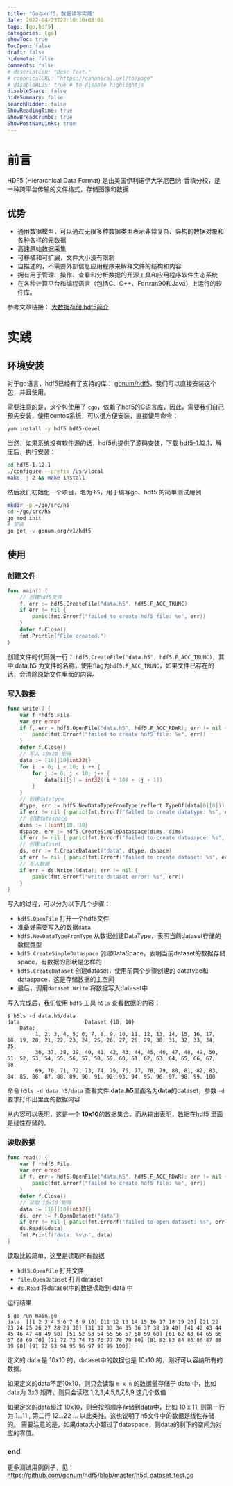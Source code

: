 ```yaml
---
title: "Go与Hdf5，数据读写实践"
date: 2022-04-23T22:10:10+08:00
tags: [go,hdf5]
categories: [go]
showToc: true
TocOpen: false
draft: false
hidemeta: false
comments: false
# description: "Desc Text."
# canonicalURL: "https://canonical.url/to/page"
# disableHLJS: true # to disable highlightjs
disableShare: false
hideSummary: false
searchHidden: false
ShowReadingTime: true
ShowBreadCrumbs: true
ShowPostNavLinks: true
---
```


# 前言

HDF5 (Hierarchical Data Format) 是由美国伊利诺伊大学厄巴纳-香槟分校，是一种跨平台传输的文件格式，存储图像和数据

## 优势

- 通用数据模型，可以通过无限多种数据类型表示非常复杂、异构的数据对象和各种各样的元数据
- 高速原始数据采集
- 可移植和可扩展，文件大小没有限制
- 自描述的，不需要外部信息应用程序来解释文件的结构和内容
- 拥有用于管理、操作、查看和分析数据的开源工具和应用程序软件生态系统
- 在各种计算平台和编程语言（包括C、C++、Fortran90和Java）上运行的软件库。

参考文章链接： [大数据存储 hdf5简介](https://cloud.tencent.com/developer/article/1786168)

# 实践

## 环境安装

对于go语言，hdf5已经有了支持的库： [gonum/hdf5](https://github.com/gonum/hdf5)，我们可以直接安装这个包，并且使用。

需要注意的是，这个包使用了 `cgo`，依赖了hdf5的C语言库，因此，需要我们自己预先安装，使用centos系统，可以很方便安装，直接使用命令： 

```bash
yum install -y hdf5 hdf5-devel
```

当然，如果系统没有软件源的话，hdf5也提供了源码安装，下载 [hdf5-1.12.1](https://support.hdfgroup.org/ftp/HDF5/releases/hdf5-1.12/hdf5-1.12.1/src/hdf5-1.12.1.tar.bz2)，解压后，执行安装：

```bash
cd hdf5-1.12.1
./configure --prefix /usr/local
make -j 2 && make install
```

然后我们初始化一个项目，名为 `h5`，用于编写go、hdf5 的简单测试用例

```bash
mkdir -p ~/go/src/h5
cd ~/go/src/h5
go mod init
# 安装
go get -v gonum.org/v1/hdf5
```

## 使用

### 创建文件
```go
func main() {
	// 创建hdf5文件
	f, err := hdf5.CreateFile("data.h5", hdf5.F_ACC_TRUNC)
	if err != nil {
		panic(fmt.Errorf("failed to create hdf5 file: %e", err))
	}
	defer f.Close()
    fmt.Println("File created.")
}
```

创建文件的代码就一行： `hdf5.CreateFile("data.h5", hdf5.F_ACC_TRUNC)`，其中 data.h5 为文件的名称，使用flag为`hdf5.F_ACC_TRUNC`，如果文件已存在的话，会清除原始文件里面的内容。


### 写入数据

```go
func write() {
	var f *hdf5.File
	var err error
	if f, err = hdf5.OpenFile("data.h5", hdf5.F_ACC_RDWR); err != nil {
		panic(fmt.Errorf("failed to create hdf5 file: %e", err))
	}
	defer f.Close()
	// 写入 10x10 矩阵
	data := [10][10]int32{}
	for i := 0; i < 10; i ++ {
		for j := 0; j < 10; j++ {
			data[i][j] = int32((i * 10) + (j + 1))
		}
	}
	// 创建datatype
	dtype, err := hdf5.NewDataTypeFromType(reflect.TypeOf(data[0][0]))
	if err != nil { panic(fmt.Errorf("failed to create datatype: %s", err))}
	// 创建dataspace
	dims := []uint{10, 10}
	dspace, err := hdf5.CreateSimpleDataspace(dims, dims)
	if err != nil { panic(fmt.Errorf("failed to create datasapce: %s", err))}
	// 创建dataset
	ds, err := f.CreateDataset("data", dtype, dspace)
	if err != nil {	panic(fmt.Errorf("failed to create dataset: %s", err)) }
	// 写入数据
	if err = ds.Write(&data); err != nil {
		panic(fmt.Errorf("write dataset error: %s", err))
	}
}
```

写入的过程，可以分为以下几个步骤：

- `hdf5.OpenFile` 打开一个hdf5文件
- 准备好需要写入的数据`data`
- `hdf5.NewDataTypeFromType` 从数据创建DataType，表明当前dataset存储的数据类型
- `hdf5.CreateSimpleDataspace` 创建DataSpace，表明当前dataset的数据存储space，有数据的形状是怎样的
- `hdf5.CreateDataset` 创建dataset，使用前两个步骤创建的 datatype和dataspace，这是存储数据的主空间
- 最后，调用`dataset.Write` 将数据写入dataset中

写入完成后，我们使用 `hdf5` 工具 `h5ls` 查看数据的内容：

```
$ h5ls -d data.h5/data
data                     Dataset {10, 10}
    Data:
         1, 2, 3, 4, 5, 6, 7, 8, 9, 10, 11, 12, 13, 14, 15, 16, 17, 18, 19, 20, 21, 22, 23, 24, 25, 26, 27, 28, 29, 30, 31, 32, 33, 34, 35,
         36, 37, 38, 39, 40, 41, 42, 43, 44, 45, 46, 47, 48, 49, 50, 51, 52, 53, 54, 55, 56, 57, 58, 59, 60, 61, 62, 63, 64, 65, 66, 67, 68,
         69, 70, 71, 72, 73, 74, 75, 76, 77, 78, 79, 80, 81, 82, 83, 84, 85, 86, 87, 88, 89, 90, 91, 92, 93, 94, 95, 96, 97, 98, 99, 100
```

命令 `h5ls -d data.h5/data` 查看文件 **data.h5**里面名为**data**的dataset，参数 `-d` 要求打印出里面的数据内容

从内容可以表明，这是一个 **10x10**的数据集合。而从输出表明，数据在hdf5 里面是线性存储的。


### 读取数据

```go
func read() {
	var f *hdf5.File
	var err error
	if f, err = hdf5.OpenFile("data.h5", hdf5.F_ACC_RDWR); err != nil {
		panic(fmt.Errorf("failed to create hdf5 file: %e", err))
	}
	defer f.Close()
	// 读取 10x10 矩阵
	data := [10][10]int32{}
	ds, err := f.OpenDataset("data")
	if err != nil { panic(fmt.Errorf("failed to open dataset: %s", err))}
	ds.Read(&data)
	fmt.Printf("data: %v\n", data)
}
```

读取比较简单，这里是读取所有数据
- `hdf5.OpenFile` 打开文件
- `file.OpenDataset` 打开dataset
- `ds.Read` 将dataset中的数据读取到 data 中

运行结果
```
$ go run main.go 
data: [[1 2 3 4 5 6 7 8 9 10] [11 12 13 14 15 16 17 18 19 20] [21 22 23 24 25 26 27 28 29 30] [31 32 33 34 35 36 37 38 39 40] [41 42 43 44 45 46 47 48 49 50] [51 52 53 54 55 56 57 58 59 60] [61 62 63 64 65 66 67 68 69 70] [71 72 73 74 75 76 77 78 79 80] [81 82 83 84 85 86 87 88 89 90] [91 92 93 94 95 96 97 98 99 100]]
```

定义的 data 是 10x10 的，dataset中的数据也是 10x10 的，刚好可以容纳所有的数据。

如果定义的data不足10x10，则只会读取 `m x n` 的数据量存储于 data 中，比如data为 3x3 矩阵，则只会读取 1,2,3,4,5,6,7,8,9 这几个数值

如果定义的data超过 10x10，则会按照顺序存储到data中，比如 10 x 11, 则第一行为 1...11 , 第二行 12...22 ... 以此类推。这也说明了h5文件中的数据是线性存储的。 需要注意的是，如果data大小超过了dataspace，则data的剩下的空间为对应的零值。


### end

更多测试用例例子，见：https://github.com/gonum/hdf5/blob/master/h5d_dataset_test.go

